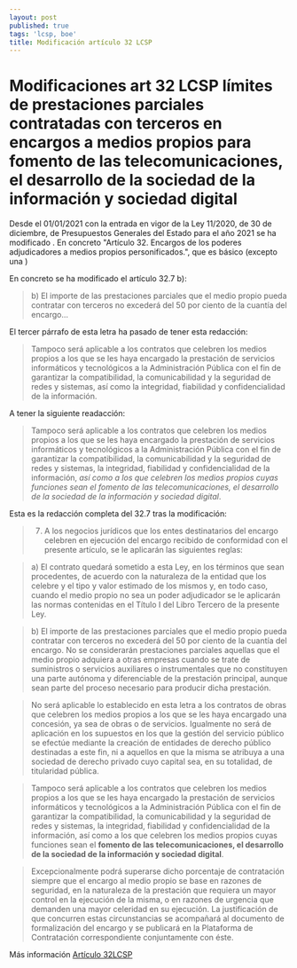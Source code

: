 ```yaml
---
layout: post
published: true
tags: 'lcsp, boe'
title: Modificación artículo 32 LCSP
---
```


# Modificaciones art 32 LCSP límites de prestaciones parciales contratadas con terceros en encargos a medios propios para fomento de las telecomunicaciones, el desarrollo de la sociedad de la información y sociedad digital

Desde el 01/01/2021 con la entrada en vigor de la Ley 11/2020, de 30 de diciembre, de Presupuestos Generales del Estado para el año 2021 se ha modificado . En concreto "Artículo 32. Encargos de los poderes adjudicadores a medios propios personificados.", que es básico (excepto una )

En concreto se ha modificado el artículo 32.7 b):
> b) El importe de las prestaciones parciales que el medio propio pueda contratar con terceros no excederá del 50 por ciento de la cuantía del encargo...

El tercer párrafo de esta letra ha pasado de tener esta redacción:

> Tampoco será aplicable a los contratos que celebren los medios propios a los que se les haya encargado la prestación de servicios informáticos y tecnológicos a la Administración Pública con el fin de garantizar la compatibilidad, la comunicabilidad y la seguridad de redes y sistemas, así como la integridad, fiabilidad y confidencialidad de la información.

A tener la siguiente readacción:

> Tampoco será aplicable a los contratos que celebren los medios propios a los que se les haya encargado la prestación de servicios informáticos y tecnológicos a la Administración Pública con el fin de garantizar la compatibilidad, la comunicabilidad y la seguridad de redes y sistemas, la integridad, fiabilidad y confidencialidad de la información, *así como a los que celebren los medios propios cuyas funciones sean el fomento de las telecomunicaciones, el desarrollo de la sociedad de la información y sociedad digital*.

Esta es la redacción completa del 32.7 tras la modificación: 

> 7. A los negocios jurídicos que los entes destinatarios del encargo celebren en ejecución del encargo recibido de conformidad con el presente artículo, se le aplicarán las siguientes reglas:

> a) El contrato quedará sometido a esta Ley, en los términos que sean procedentes, de acuerdo con la naturaleza de la entidad que los celebre y el tipo y valor estimado de los mismos y, en todo caso, cuando el medio propio no sea un poder adjudicador se le aplicarán las normas contenidas en el Título I del Libro Tercero de la presente Ley.

> b) El importe de las prestaciones parciales que el medio propio pueda contratar con terceros no excederá del 50 por ciento de la cuantía del encargo. No se considerarán prestaciones parciales aquellas que el medio propio adquiera a otras empresas cuando se trate de suministros o servicios auxiliares o instrumentales que no constituyen una parte autónoma y diferenciable de la prestación principal, aunque sean parte del proceso necesario para producir dicha prestación.

> No será aplicable lo establecido en esta letra a los contratos de obras que celebren los medios propios a los que se les haya encargado una concesión, ya sea de obras o de servicios. Igualmente no será de aplicación en los supuestos en los que la gestión del servicio público se efectúe mediante la creación de entidades de derecho público destinadas a este fin, ni a aquellos en que la misma se atribuya a una sociedad de derecho privado cuyo capital sea, en su totalidad, de titularidad pública.

> Tampoco será aplicable a los contratos que celebren los medios propios a los que se les haya encargado la prestación de servicios informáticos y tecnológicos a la Administración Pública con el fin de garantizar la compatibilidad, la comunicabilidad y la seguridad de redes y sistemas, la integridad, fiabilidad y confidencialidad de la información, así como a los que celebren los medios propios cuyas funciones sean el **fomento de las telecomunicaciones, el desarrollo de la sociedad de la información y sociedad digital**.

> Excepcionalmente podrá superarse dicho porcentaje de contratación siempre que el encargo al medio propio se base en razones de seguridad, en la naturaleza de la prestación que requiera un mayor control en la ejecución de la misma, o en razones de urgencia que demanden una mayor celeridad en su ejecución. La justificación de que concurren estas circunstancias se acompañará al documento de formalización del encargo y se publicará en la Plataforma de Contratación correspondiente conjuntamente con éste.


Más información
[Artículo 32LCSP](https://www.boe.es/buscar/act.php?id=BOE-A-2017-12902&p=20201231&tn=1#a3-4)
